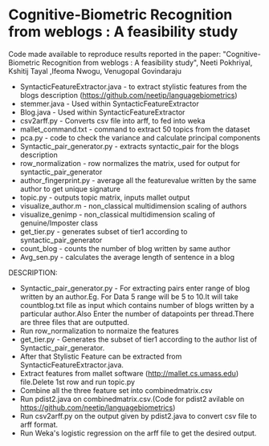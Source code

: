Cognitive-Biometric Recognition from weblogs : A feasibility study
==================

Code made available to reproduce results reported in the paper: "Cognitive-Biometric Recognition from weblogs : A feasibility study", Neeti Pokhriyal, Kshitij Tayal ,Ifeoma Nwogu, Venugopal Govindaraju

- SyntacticFeatureExtractor.java - to extract stylistic features from the blogs description (https://github.com/neetip/languagebiometrics)
- stemmer.java - Used within SyntacticFeatureExtractor
- Blog.java - Used within SyntacticFeatureExtractor
- csv2arff.py - Converts csv file into arff, to fed into weka
- mallet_command.txt - command to extract 50 topics from the dataset
- pca.py - code to check the variance and calculate principal components
- Syntactic_pair_generator.py - extracts syntactic_pair for the blogs description
- row_normalization - row normalizes the matrix, used for output for syntactic_pair_generator
- author_fingerprint.py - average all the featurevalue written by the same author to get unique signature
- topic.py - outputs topic matrix, inputs mallet output
- visualize_author.m - non_classical multidimension scaling of authors
- visualize_genimp - non_classical multidimension scaling of genuine/Imposter class
- get_tier.py - generates subset of tier1 according to syntactic_pair_generator
- count_blog - counts the number of blog written by same author
- Avg_sen.py - calculates the average length of sentence in a blog




DESCRIPTION:

- Syntactic_pair_generator.py - For extracting pairs enter range of blog written by an author.Eg. For Data 5 range will be 5 to 10.It will take countblog.txt file as input which contains number of blogs written by a particular author.Also  Enter the number of datapoints per thread.There are three files that are outputted.
- Run row_normalization to normaize the features
- get_tier.py - Generates the subset of tier1 according to the author list of Syntactic_pair_generator.  
- After that Stylistic Feature can be extracted from SyntacticFeatureExtractor.java.
- Extract features from mallet software (http://mallet.cs.umass.edu) file.Delete 1st row and run topic.py
- Combine all the three feature set into combinedmatrix.csv
- Run pdist2.java on  combinedmatrix.csv.(Code for pdist2 avilable on https://github.com/neetip/languagebiometrics)
- Run csv2arff.py on the output given by pdist2.java to convert csv file  to arff format.
- Run Weka's logistic regression on the arff file to get the desired output.
